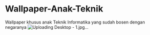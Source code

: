 # Wallpaper-Anak-Teknik
Wallpaper khusus anak Teknik Informatika yang sudah bosen dengan negaranya
![Uploading Desktop - 1.jpg…]()
